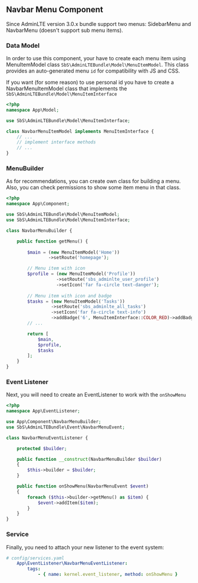 ## Navbar Menu Component

Since AdminLTE version 3.0.x bundle support two menus: SidebarMenu and NavbarMenu (doesn't support sub menu items).

### Data Model
In order to use this component, your have to create each menu item using MenuItemModel class `SbS\AdminLTEBundle\Model\MenuItemModel`.
This class provides an auto-generated menu `id` for compatibility with JS and CSS.

If you want (for some reason) to use personal id you have to create a NavbarMenuItemModel class that implements the `SbS\AdminLTEBundle\Model\MenuItemInterface`

```php
<?php
namespace App\Model;

use SbS\AdminLTEBundle\Model\MenuItemInterface;

class NavbarMenuItemModel implements MenuItemInterface {
    // ...
    // implement interface methods
    // ...
}
```

### MenuBuilder
As for recommendations, you can create own class for building a menu. Also, you can check permissions to show some item menu in that class.

```php
<?php
namespace App\Component;

use SbS\AdminLTEBundle\Model\MenuItemModel;
use SbS\AdminLTEBundle\Model\MenuItemInterface;

class NavbarMenuBuilder {

    public function getMenu() {
        
        $main = (new MenuItemModel('Home'))
                ->setRoute('homepage');

        // Menu item with icon
        $profile = (new MenuItemModel('Profile'))
                   ->setRoute('sbs_adminlte_user_profile')
                   ->setIcon('far fa-circle text-danger');
        
        // Menu item with icon and badge
        $tasks = (new MenuItemModel('Tasks'))
                 ->setRoute('sbs_adminlte_all_tasks')
                 ->setIcon('far fa-circle text-info')
                 ->addBadge('6', MenuItemInterface::COLOR_RED)->addBadge('new');
        // ...

        return [
            $main,
            $profile,
            $tasks
        ];
    }
}
```

### Event Listener
Next, you will need to create an EventListener to work with the `onShowMenu`

```php
<?php
namespace App\EventListener;

use App\Component\NavbarMenuBuilder;
use SbS\AdminLTEBundle\Event\NavbarMenuEvent;

class NavbarMenuEventListener {

    protected $builder;

    public function __construct(NavbarMenuBuilder $builder)
    {
        $this->builder = $builder;
    }

    public function onShowMenu(NavbarMenuEvent $event)
    {
        foreach ($this->builder->getMenu() as $item) {
            $event->addItem($item);
        }
    }
}
```

### Service
Finally, you need to attach your new listener to the event system:

```yaml
# config/services.yaml
    App\EventListener\NavbarMenuEventListener:
        tags:
            - { name: kernel.event_listener, method: onShowMenu }
```

